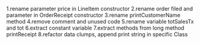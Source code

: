 1.rename parameter price in LineItem constructor
2.rename order filed and parameter in OrderReceipt constructor
3.rename printCustomerName method
4.remove comment and unused code
5.rename variable totSalesTx and tot
6.extract constant variable
7.extract methods from long method printReceipt 
8.refactor data clumps, append print string in specific Class
